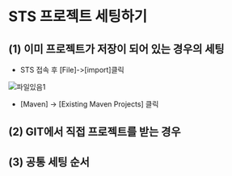 # STS 프로젝트 세팅하기
## (1) 이미 프로젝트가 저장이 되어 있는 경우의 세팅
- STS 접속 후 [File]->[import]클릭

![파일있음1](https://user-images.githubusercontent.com/80079066/118419372-bc29d400-b6f6-11eb-8582-b197ac830fa8.png)

- [Maven] -> [Existing Maven Projects] 클릭



## (2) GIT에서 직접 프로젝트를 받는 경우

## (3) 공통 세팅 순서 
